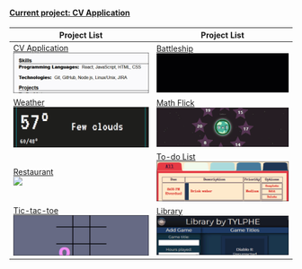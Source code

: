 #### [Current project: CV Application](https://github.com/TYLPHE/cv-application)
| Project List | Project List |
| --- | --- |
| [CV Application](https://github.com/TYLPHE/cv-application)  <br> [![](https://github.com/TYLPHE/TYLPHE/blob/main/readmeAssets/preview-cv-application.gif)](https://github.com/TYLPHE/cv-application)  | [Battleship](https://github.com/TYLPHE/battleship)   <br> [![](https://github.com/TYLPHE/TYLPHE/blob/main/readmeAssets/preview-battleship.gif)](https://github.com/TYLPHE/battleship)         | 
| [Weather](https://github.com/TYLPHE/weather)                <br> [![](https://github.com/TYLPHE/TYLPHE/blob/main/readmeAssets/preview-weather.gif)](https://github.com/TYLPHE/weather)                | [Math Flick](https://xzhong.itch.io/math-flick)      <br> [![](https://github.com/TYLPHE/TYLPHE/blob/main/readmeAssets/preview-math-flick.gif)](https://xzhong.itch.io/math-flick)            |
| [Restaurant](https://github.com/TYLPHE/restaurant)          <br> [![](https://github.com/TYLPHE/TYLPHE/blob/main/readmeAssets/preview-restaurant.gif)](https://github.com/TYLPHE/restaurant)          | [To-do List](https://github.com/TYLPHE/to-do-list)      <br> [![](https://github.com/TYLPHE/TYLPHE/blob/main/readmeAssets/preview-to-do-list.gif)](https://github.com/TYLPHE/to-do-list)      | 
| [Tic-tac-toe](https://github.com/TYLPHE/tic-tac-toe)        <br> [![](https://github.com/TYLPHE/TYLPHE/blob/main/readmeAssets/preview-tic-tac-toe.gif)](https://github.com/TYLPHE/tic-tac-toe)        | [Library](https://github.com/TYLPHE/library-assignment) <br> [![](https://github.com/TYLPHE/TYLPHE/blob/main/readmeAssets/preview-library.gif)](https://github.com/TYLPHE/library-assignment) | 
